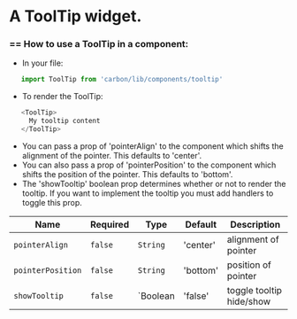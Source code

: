 # A ToolTip widget.

### == How to use a ToolTip in a component:

* In your file:
```javascript
   import ToolTip from 'carbon/lib/components/tooltip'
```

* To render the ToolTip:
```javascript
   <ToolTip>
     My tooltip content
   </ToolTip>
```

* You can pass a prop of 'pointerAlign' to the component which shifts the alignment of the pointer. This defaults to 'center'.
* You can also pass a prop of 'pointerPosition' to the component which shifts the position of the pointer. This defaults to 'bottom'.
* The 'showTooltip' boolean prop determines whether or not to render the tooltip. If you want to implement the tooltip you must add handlers to toggle this prop.

| Name              | Required       | Type           | Default       | Description           |
| ----------------- |  ------------- |  ------------- | ------------- | --------------------- |
| `pointerAlign`    | `false`        | `String`       |  'center'     | alignment of pointer  |
| `pointerPosition` | `false`        | `String`       |  'bottom'     | position of pointer   |
| `showTooltip`     | `false`        | `Boolean       |  'false'      | toggle tooltip hide/show  |
